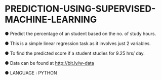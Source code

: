 # PREDICTION-USING-SUPERVISED-MACHINE-LEARNING
● Predict the percentage of an student based on the no. of study hours.

● This is a simple linear regression task as it involves just 2 variables.

● To find the predicted score if a student studies for 9.25 hrs/ day.

● Data can be found at http://bit.ly/w-data

● LANGUAGE : PYTHON
